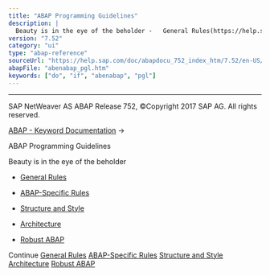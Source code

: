 ```yaml
---
title: "ABAP Programming Guidelines"
description: |
  Beauty is in the eye of the beholder -   General Rules(https://help.sap.com/doc/abapdocu_752_index_htm/7.52/en-US/abengeneral_rules_guidl.htm 'Guideline') -   ABAP-Specific Rules(https://help.sap.com/doc/abapdocu_752_index_htm/7.52/en-US/abenabap_specific_rules_guidl.htm 'Guideline') -   Struct
version: "7.52"
category: "ui"
type: "abap-reference"
sourceUrl: "https://help.sap.com/doc/abapdocu_752_index_htm/7.52/en-US/abenabap_pgl.htm"
abapFile: "abenabap_pgl.htm"
keywords: ["do", "if", "abenabap", "pgl"]
---
```


* * *

SAP NetWeaver AS ABAP Release 752, ©Copyright 2017 SAP AG. All rights reserved.

[ABAP - Keyword Documentation](https://help.sap.com/doc/abapdocu_752_index_htm/7.52/en-US/abenabap.htm) → 

ABAP Programming Guidelines

Beauty is in the eye of the beholder

-   [General Rules](https://help.sap.com/doc/abapdocu_752_index_htm/7.52/en-US/abengeneral_rules_guidl.htm "Guideline")

-   [ABAP-Specific Rules](https://help.sap.com/doc/abapdocu_752_index_htm/7.52/en-US/abenabap_specific_rules_guidl.htm "Guideline")

-   [Structure and Style](https://help.sap.com/doc/abapdocu_752_index_htm/7.52/en-US/abenstructure_style_guidl.htm "Guideline")

-   [Architecture](https://help.sap.com/doc/abapdocu_752_index_htm/7.52/en-US/abenarchitecture_guidl.htm "Guideline")

-   [Robust ABAP](https://help.sap.com/doc/abapdocu_752_index_htm/7.52/en-US/abenrobust_abap_guidl.htm "Guideline")

Continue
[General Rules](https://help.sap.com/doc/abapdocu_752_index_htm/7.52/en-US/abengeneral_rules_guidl.htm)
[ABAP-Specific Rules](https://help.sap.com/doc/abapdocu_752_index_htm/7.52/en-US/abenabap_specific_rules_guidl.htm)
[Structure and Style](https://help.sap.com/doc/abapdocu_752_index_htm/7.52/en-US/abenstructure_style_guidl.htm)
[Architecture](https://help.sap.com/doc/abapdocu_752_index_htm/7.52/en-US/abenarchitecture_guidl.htm)
[Robust ABAP](https://help.sap.com/doc/abapdocu_752_index_htm/7.52/en-US/abenrobust_abap_guidl.htm)